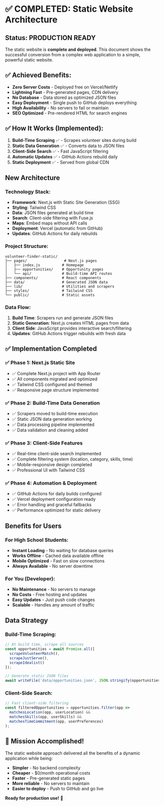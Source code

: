 # ✅ COMPLETED: Static Website Architecture

## Status: PRODUCTION READY

The static website is **complete and deployed**. This document shows the successful conversion from a complex web application to a simple, powerful static website.

## ✅ Achieved Benefits:
- **Zero Server Costs** - Deployed free on Vercel/Netlify
- **Lightning Fast** - Pre-generated pages, CDN delivery  
- **No Database** - Data stored as optimized JSON files  
- **Easy Deployment** - Single push to GitHub deploys everything
- **High Availability** - No servers to fail or maintain
- **SEO Optimized** - Pre-rendered HTML for search engines

## ✅ How It Works (Implemented):
1. **Build-Time Scraping** ✅ - Scrapes volunteer sites during build
2. **Static Data Generation** ✅ - Converts data to JSON files
3. **Client-Side Search** ✅ - Fast JavaScript filtering
4. **Automatic Updates** ✅ - GitHub Actions rebuild daily
5. **Static Deployment** ✅ - Served from global CDN

## New Architecture

### Technology Stack:
- **Framework**: Next.js with Static Site Generation (SSG)
- **Styling**: Tailwind CSS
- **Data**: JSON files generated at build time
- **Search**: Client-side filtering with Fuse.js
- **Maps**: Embed maps without API calls
- **Deployment**: Vercel (automatic from GitHub)
- **Updates**: GitHub Actions for daily rebuilds

### Project Structure:
```
volunteer-finder-static/
├── pages/                 # Next.js pages
│   ├── index.js          # Homepage
│   ├── opportunities/    # Opportunity pages
│   └── api/              # Build-time API routes
├── components/           # React components
├── data/                 # Generated JSON data
├── lib/                  # Utilities and scrapers
├── styles/               # Tailwind CSS
└── public/               # Static assets
```

### Data Flow:
1. **Build Time**: Scrapers run and generate JSON files
2. **Static Generation**: Next.js creates HTML pages from data
3. **Client Side**: JavaScript provides interactive search/filtering
4. **Updates**: GitHub Actions trigger rebuilds with fresh data

## ✅ Implementation Completed

### ✅ Phase 1: Next.js Static Site
- ✅ Complete Next.js project with App Router
- ✅ All components migrated and optimized
- ✅ Tailwind CSS configured and themed
- ✅ Responsive page structure implemented

### ✅ Phase 2: Build-Time Data Generation
- ✅ Scrapers moved to build-time execution
- ✅ Static JSON data generation working
- ✅ Data processing pipeline implemented
- ✅ Data validation and cleaning added

### ✅ Phase 3: Client-Side Features
- ✅ Real-time client-side search implemented
- ✅ Complete filtering system (location, category, skills, time)
- ✅ Mobile-responsive design completed
- ✅ Professional UI with Tailwind CSS

### ✅ Phase 4: Automation & Deployment
- ✅ GitHub Actions for daily builds configured
- ✅ Vercel deployment configuration ready
- ✅ Error handling and graceful fallbacks
- ✅ Performance optimized for static delivery

## Benefits for Users

### For High School Students:
- **Instant Loading** - No waiting for database queries
- **Works Offline** - Cached data available offline
- **Mobile Optimized** - Fast on slow connections
- **Always Available** - No server downtime

### For You (Developer):
- **No Maintenance** - No servers to manage
- **No Costs** - Free hosting and updates
- **Easy Updates** - Just push code changes
- **Scalable** - Handles any amount of traffic

## Data Strategy

### Build-Time Scraping:
```javascript
// At build time, scrape all sources
const opportunities = await Promise.all([
  scrapeVolunteerMatch(),
  scrapeJustServe(),
  scrapeIdealist()
]);

// Generate static JSON files
await writeFile('data/opportunities.json', JSON.stringify(opportunities));
```

### Client-Side Search:
```javascript
// Fast client-side filtering
const filteredOpportunities = opportunities.filter(opp => 
  matchesLocation(opp, userLocation) &&
  matchesSkills(opp, userSkills) &&
  matchesTimeCommitment(opp, userPreferences)
);
```

## 🎉 Mission Accomplished!

The static website approach delivered all the benefits of a dynamic application while being:
- **Simpler** - No backend complexity
- **Cheaper** - $0/month operational costs  
- **Faster** - Pre-generated static pages
- **More reliable** - No servers to maintain
- **Easier to deploy** - Push to GitHub and go live

**Ready for production use!** 🚀
